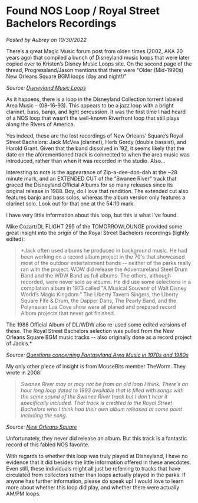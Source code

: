 # Found NOS Loop / Royal Street Bachelors Recordings

*Posted by Aubrey on 10/30/2022*

There’s a great Magic Music forum post from olden times (2002, AKA 20 years ago) that compiled a bunch of Disneyland music loops that were later copied over to Kristen’s Disney Music Loops site. On the second page of the thread, Progressland/Jason mentions that there were “Older (Mid-1990s) New Orleans Square BGM loops (day and night!)”

*Source: [Disneyland Music Loops](https://community.magicmusic.net/threads/disneyland-music-loops.17/page-2)*

As it happens, there is a loop in the Disneyland Collection torrent labeled Area Music – (08-16-93). This appears to be a jazz loop with a bright clarinet, bass, banjo, and light percussion. It was the first time I had heard of a NOS loop that wasn’t the well-known Riverfront loop that still plays along the Rivers of America.

Yes indeed, these are the lost recordings of New Orleans’ Square’s Royal Street Bachelors: Jack McVea (clarinet), Herb Gordy (double bassist), and Harold Grant. Given that the band dissolved in ’92, it seems likely that the date on the aforementioned track is connected to when the area music was introduced, rather than when it was recorded in the studio. Also...

Interesting to note is the appearance of Zip-a-dee-doo-dah at the ~28 minute mark, and an EXTENDED CUT of the “Swanee River” track that graced the Disneyland Official Albums for so many releases since its original release in 1988. Boy, do I love that rendition. The extended cut also features banjo and bass solos, whereas the album version only features a clarinet solo. Look out for that one at the 54:10 mark.

I have very little information about this loop, but this is what I’ve found.

Mike Cozart/DL FLIGHT 295 of the TOMORROWLOUNGE provided some great insight into the origin of the Royal Street Bachelors recordings (lightly edited):

> *Jack often used albums he produced in background music. He had been working on a record album project in the 70's that showcased most of the outdoor entertainment bands -- neither of the parks really ran with the project. WDW did release the Adventureland Steel Drum Band and the WDW Band as full albums. The others, although recorded, were never sold as albums. He did use some selections in a compilation album in 1973 called "A Musical Souvenir of Walt Disney World’s Magic Kingdom.” The Liberty Tavern Singers, the Liberty Square Fife & Drum, the Dapper Dans, The Pearly Band, and the Polynesian Lua Cove show were all planed and prepared record Album projects that never got finished.

The 1988 Official Album of DL/WDW also re-used some edited versions of these. The Royal Street Bachelors selection was pulled from the New Orleans Square BGM music tracks -- also originally done as a record project of Jack’s.*
> 

*Source: [Questions concerning Fantasyland Area Music in 1970s and 1980s](https://community.magicmusic.net/threads/questions-concerning-fantasyland-area-music-in-1970s-and-1980s.1971/#post-13221)*

My only other piece of insight is from MouseBits member TheWorm. They wrote in 2008:

> *Swanee River may or may not be from an old loop I think. There's an hour long loop dated to 1993 available that is filled with songs with the same sound of the Swanee River track but I don't hear it specifically included. That track is credited to the Royal Street Bachelors who I think had their own album released at some point including the song.*
> 

*Source: [New Orleans Square](https://mousebits.com/smf/index.php?topic=3311.msg21894#msg21894)*

Unfortunately, they never did release an album. But this track is a fantastic record of this fabled NOS favorite.

With regards to whether this loop was truly played at Disneyland, I have no evidence that it did besides the little information offered in these anecdotes. Even still, these individuals might all just be referring to tracks that have circulated from collectors rather than loops actually played in the parks. If anyone has further information, please do speak up! I would love to learn more about whether this loop did play, and whether there were actually AM/PM loops.